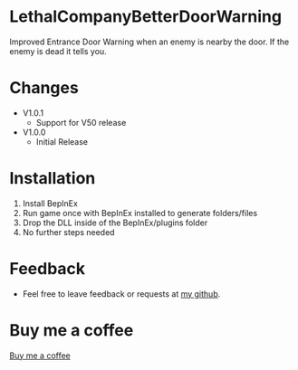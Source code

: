 # LethalCompanyBetterDoorWarning
Improved Entrance Door Warning when an enemy is nearby the door. If the enemy is dead it tells you.

# Changes
- V1.0.1
	- Support for V50 release 
- V1.0.0
	- Initial Release 

# Installation
1. Install BepInEx
2. Run game once with BepInEx installed to generate folders/files
3. Drop the DLL inside of the BepInEx/plugins folder
4. No further steps needed

# Feedback
- Feel free to leave feedback or requests at [my github](https://github.com/bozzobrain/LethalCompanyBetterDoorWarning).

# Buy me a coffee
[Buy me a coffee](https://www.buymeacoffee.com/bozzobrain)
